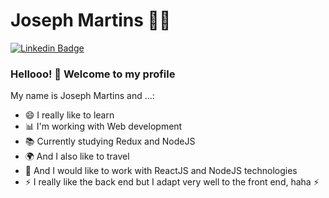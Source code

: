 

<!--
**JosephMartins/JosephMartins** is a ✨ _special_ ✨ repository because its `README.md` (this file) appears on your GitHub profile.
### Hi there 👋
Here are some ideas to get you started:

- 🔭 I’m currently working on ...
- 🌱 I’m currently learning ...
- 👯 I’m looking to collaborate on ...
- 🤔 I’m looking for help with ...
- 💬 Ask me about ...
- 📫 How to reach me: ...
- 😄 Pronouns: ...
- ⚡ Fun fact: ...
-->


<!--
### Hi there 👋
**JoosephMartins/JosephMartins** is a ✨ _special_ ✨ repository because its `README.md` (this file) appears on your GitHub profile.

Here are some ideas to get you started:

- 🔭 I’m currently working on ...
- 🌱 I’m currently learning ...
- 👯 I’m looking to collaborate on ...
- 🤔 I’m looking for help with ...
- 💬 Ask me about ...
- 📫 How to reach me: ...
- 😄 Pronouns: ...
- ⚡ Fun fact: ...
-->

# Joseph Martins :man_technologist:

[![Linkedin Badge](https://img.shields.io/badge/-LinkedIn-blue?style=flat-square&logo=Linkedin&logoColor=white&link=https://www.linkedin.com/in/jos%C3%A9-martins-04093115a/)](https://www.linkedin.com/in/jos%C3%A9-martins-04093115a/)


### Hellooo! 👋 Welcome to my profile

My name is Joseph Martins and ...:

 - 😄 I really like to learn
 - 📊 I'm working with Web development
 - 📚 Currently studying Redux and NodeJS
 - 🌍 And I also like to travel
 - 🤔 And I would like to work with ReactJS and NodeJS technologies
 - ⚡ I really like the back end but I adapt very well to the front end, haha ⚡
 

